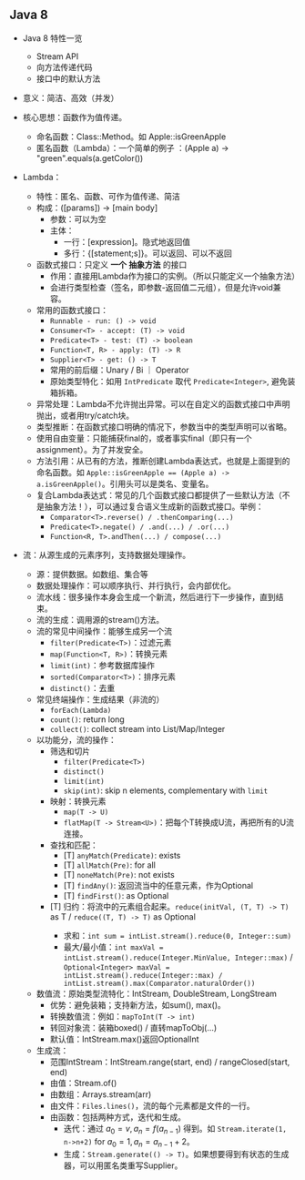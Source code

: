 ## Java 8 

- Java 8 特性一览
  - Stream API
  - 向方法传递代码
  - 接口中的默认方法
- 意义：简洁、高效（并发）
- 核心思想：函数作为值传递。
  - 命名函数：Class::Method。如 Apple::isGreenApple
  - 匿名函数（Lambda）：一个简单的例子 ：(Apple a) -> "green".equals(a.getColor())

- Lambda：
  - 特性：匿名、函数、可作为值传递、简洁
  - 构成：([params]) -> [main body]
    - 参数：可以为空
    - 主体：
      - 一行：[expression]。隐式地返回值
      - 多行：{[statement;s]}。可以返回、可以不返回
  - 函数式接口：只定义 **一个** **抽象方法** 的接口
    - 作用：直接用Lambda作为接口的实例。（所以只能定义一个抽象方法）
    - 会进行类型检查（签名，即参数-返回值二元组），但是允许void兼容。
  - 常用的函数式接口：
    - `Runnable - run: () -> void`
    - `Consumer<T> - accept: (T) -> void`
    - `Predicate<T> - test: (T) -> boolean`
    - `Function<T, R> - apply: (T) -> R`
    - `Supplier<T> - get: () -> T`
    - 常用的前后缀：Unary / Bi ｜ Operator
    - 原始类型特化：如用 `IntPredicate` 取代 `Predicate<Integer>`, 避免装箱拆箱。
  - 异常处理：Lambda不允许抛出异常。可以在自定义的函数式接口中声明抛出，或者用try/catch块。
  - 类型推断：在函数式接口明确的情况下，参数当中的类型声明可以省略。
  - 使用自由变量：只能捕获final的，或者事实final（即只有一个assignment）。为了并发安全。
  - 方法引用：从已有的方法，推断创建Lambda表达式，也就是上面提到的命名函数。如 `Apple::isGreenApple == (Apple a) -> a.isGreenApple()`。引用头可以是类名、变量名。
  - 复合Lambda表达式：常见的几个函数式接口都提供了一些默认方法（不是抽象方法！），可以通过复合语义生成新的函数式接口。举例：
    - `Comparator<T>.reverse() / .thenComparing(...)`
    - `Predicate<T>.negate() / .and(...) / .or(...)`
    - `Function<R, T>.andThen(...) / compose(...)`

- 流：从源生成的元素序列，支持数据处理操作。
  - 源：提供数据。如数组、集合等
  - 数据处理操作：可以顺序执行、并行执行，会内部优化。
  - 流水线：很多操作本身会生成一个新流，然后进行下一步操作，直到结束。
  - 流的生成：调用源的stream()方法。
  - 流的常见中间操作：能够生成另一个流
    - `filter(Predicate<T>)`：过滤元素
    - `map(Function<T, R>)`：转换元素
    - `limit(int)`：参考数据库操作
    - `sorted(Comparator<T>)`：排序元素
    - `distinct()`：去重
  - 常见终端操作：生成结果（非流的）
    - `forEach(Lambda)`
    - `count()`: return long
    - `collect()`: collect stream into List/Map/Integer
  - 以功能分，流的操作：
    - 筛选和切片
      - `filter(Predicate<T>)`
      - `distinct()`
      - `limit(int)`
      - `skip(int)`: skip n elements, complementary with `limit`
    - 映射：转换元素
      - `map(T -> U)`
      - `flatMap(T -> Stream<U>)`：把每个T转换成U流，再把所有的U流连接。
    - 查找和匹配：
      - [T] `anyMatch(Predicate)`: exists
      - [T] `allMatch(Pre)`: for all
      - [T] `noneMatch(Pre)`: not exists
      - [T] `findAny()`: 返回流当中的任意元素，作为Optional<T>
      - [T] `findFirst()`: as Optional<T>
    - [T] 归约：将流中的元素组合起来。`reduce(initVal, (T, T) -> T)` as T / `reduce((T, T) -> T)` as Optional<T>
      - 求和：`int sum = intList.stream().reduce(0, Integer::sum)`
      - 最大/最小值：`int maxVal = intList.stream().reduce(Integer.MinValue, Integer::max)` / `Optional<Integer> maxVal = intList.stream().reduce(Integer::max) / intList.stream().max(Comparator.naturalOrder())` 
  - 数值流：原始类型流特化：IntStream, DoubleStream, LongStream
    - 优势：避免装箱；支持新方法，如sum(), max()。
    - 转换数值流：例如：`mapToInt(T -> int)`
    - 转回对象流：装箱boxed() / 直转mapToObj(...)
    - 默认值：IntStream.max()返回OptionalInt
  - 生成流：
    - 范围IntStream：IntStream.range(start, end) / rangeClosed(start, end)
    - 由值：Stream.of()
    - 由数组：Arrays.stream(arr)
    - 由文件：`Files.lines()`，流的每个元素都是文件的一行。
    - 由函数：包括两种方式，迭代和生成。
      - 迭代：通过 $a_0=v, a_n=f(a_{n-1})$ 得到。如 `Stream.iterate(1, n->n+2)` for $a_0=1, a_n=a_{n-1}+2$。
      - 生成：`Stream.generate(() -> T)`。如果想要得到有状态的生成器，可以用匿名类重写Supplier。